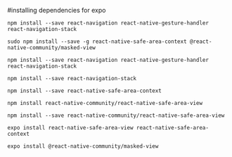 #installing dependencies for expo

`npm install --save react-navigation react-native-gesture-handler react-navigation-stack`

`sudo npm install --save -g react-native-safe-area-context @react-native-community/masked-view`

`npm install --save react-navigation react-native-gesture-handler react-navigation-stack`

`npm install --save react-navigation-stack`

`npm install --save react-native-safe-area-context`

`npm install react-native-community/react-native-safe-area-view`

`npm install --save react-native-community/react-native-safe-area-view`

`expo install react-native-safe-area-view react-native-safe-area-context`

`expo install @react-native-community/masked-view`
